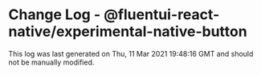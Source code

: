 # Change Log - @fluentui-react-native/experimental-native-button

This log was last generated on Thu, 11 Mar 2021 19:48:16 GMT and should not be manually modified.

<!-- Start content -->
